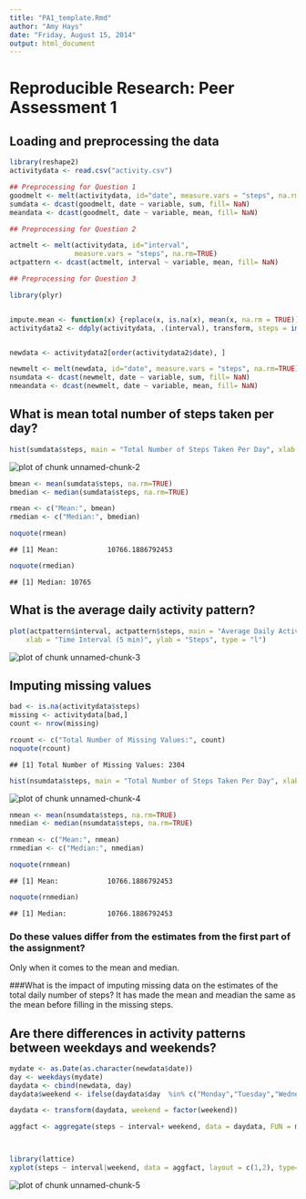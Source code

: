 ```yaml
---
title: "PA1_template.Rmd"
author: "Amy Hays"
date: "Friday, August 15, 2014"
output: html_document
---
```



# Reproducible Research: Peer Assessment 1



## Loading and preprocessing the data

```r
library(reshape2)
activitydata <- read.csv("activity.csv")

## Preprocessing for Question 1
goodmelt <- melt(activitydata, id="date", measure.vars = "steps", na.rm=TRUE)
sumdata <- dcast(goodmelt, date ~ variable, sum, fill= NaN)
meandata <- dcast(goodmelt, date ~ variable, mean, fill= NaN)

## Preprocessing for Question 2

actmelt <- melt(activitydata, id="interval", 
                measure.vars = "steps", na.rm=TRUE)
actpattern <- dcast(actmelt, interval ~ variable, mean, fill= NaN)

## Preprocessing for Question 3

library(plyr)


impute.mean <- function(x) {replace(x, is.na(x), mean(x, na.rm = TRUE))}
activitydata2 <- ddply(activitydata, .(interval), transform, steps = impute.mean(steps))


newdata <- activitydata2[order(activitydata2$date), ] 

newmelt <- melt(newdata, id="date", measure.vars = "steps", na.rm=TRUE)
nsumdata <- dcast(newmelt, date ~ variable, sum, fill= NaN)
nmeandata <- dcast(newmelt, date ~ variable, mean, fill= NaN)
```

## What is mean total number of steps taken per day?

```r
hist(sumdata$steps, main = "Total Number of Steps Taken Per Day", xlab = "Steps")
```

![plot of chunk unnamed-chunk-2](figure/unnamed-chunk-2.png) 

```r
bmean <- mean(sumdata$steps, na.rm=TRUE)
bmedian <- median(sumdata$steps, na.rm=TRUE)

rmean <- c("Mean:", bmean)
rmedian <- c("Median:", bmedian)

noquote(rmean)
```

```
## [1] Mean:            10766.1886792453
```

```r
noquote(rmedian)
```

```
## [1] Median: 10765
```


## What is the average daily activity pattern?

```r
plot(actpattern$interval, actpattern$steps, main = "Average Daily Activity Pattern", 
    xlab = "Time Interval (5 min)", ylab = "Steps", type = "l")
```

![plot of chunk unnamed-chunk-3](figure/unnamed-chunk-3.png) 


## Imputing missing values



```r
bad <- is.na(activitydata$steps)
missing <- activitydata[bad,]
count <- nrow(missing)

rcount <- c("Total Number of Missing Values:", count)
noquote(rcount)
```

```
## [1] Total Number of Missing Values: 2304
```

```r
hist(nsumdata$steps, main = "Total Number of Steps Taken Per Day", xlab = "Steps")
```

![plot of chunk unnamed-chunk-4](figure/unnamed-chunk-4.png) 

```r
nmean <- mean(nsumdata$steps, na.rm=TRUE)
nmedian <- median(nsumdata$steps, na.rm=TRUE)

rnmean <- c("Mean:", nmean)
rnmedian <- c("Median:", nmedian)

noquote(rnmean)
```

```
## [1] Mean:            10766.1886792453
```

```r
noquote(rnmedian)
```

```
## [1] Median:          10766.1886792453
```

### Do these values differ from the estimates from the first part of the assignment? 
 Only when it comes to the mean and median.   

###What is the impact of imputing missing data on the estimates of the total daily number of steps?
 It has made the mean and meadian the same as the mean before filling in the missing steps.

## Are there differences in activity patterns between weekdays and weekends?

```r
mydate <- as.Date(as.character(newdata$date))
day <- weekdays(mydate)
daydata <- cbind(newdata, day)
daydata$weekend <- ifelse(daydata$day  %in% c("Monday","Tuesday","Wednesday","Thursday","Friday"), 'weekday', 'weekend')

daydata <- transform(daydata, weekend = factor(weekend))

aggfact <- aggregate(steps ~ interval+ weekend, data = daydata, FUN = mean)



library(lattice)
xyplot(steps ~ interval|weekend, data = aggfact, layout = c(1,2), type= "l")
```

![plot of chunk unnamed-chunk-5](figure/unnamed-chunk-5.png) 
